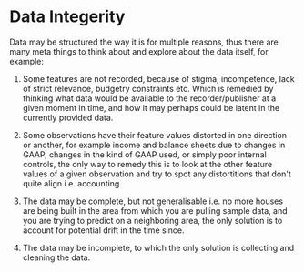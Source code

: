 # Data Integerity

Data may be structured the way it is for multiple reasons, thus there are many meta things to think about and explore about the data itself, for example:

1. Some features are not recorded, because of stigma, incompetence, lack of strict relevance, budgetry constraints etc. Which is remedied by thinking what data would be available to the recorder/publisher at a given moment in time, and how it may perhaps could be latent in the currently provided data.

2. Some observations have their feature values distorted in one direction or another, for example income and balance sheets due to changes in GAAP, changes in the kind of GAAP used, or simply poor internal controls, the only way to remedy this is to look at the other feature values of a given observation and try to spot any distortitions that don't quite align i.e. accounting

3. The data may be complete, but not generalisable i.e. no more houses are being built in the area from which you are pulling sample data, and you are trying to predict on a neighboring area, the only solution is to account for potential drift in the time since.

4. The data may be incomplete, to which the only solution is collecting and cleaning the data.
